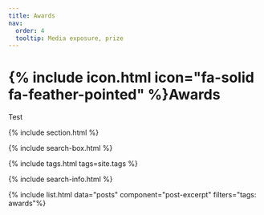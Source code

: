 ```yaml
---
title: Awards
nav:
  order: 4
  tooltip: Media exposure, prize
---
```


# {% include icon.html icon="fa-solid fa-feather-pointed" %}Awards

Test

{% include section.html %}

{% include search-box.html %}

{% include tags.html tags=site.tags %}

{% include search-info.html %}

{% include list.html data="posts" component="post-excerpt" filters="tags: awards"%}
